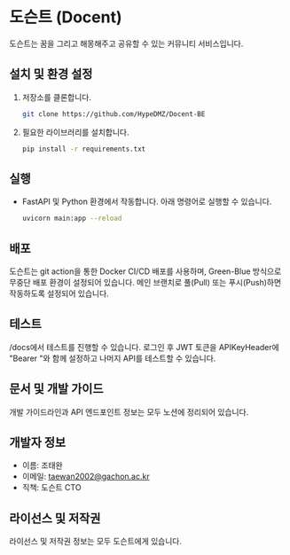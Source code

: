 # 도슨트 (Docent)

도슨트는 꿈을 그리고 해몽해주고 공유할 수 있는 커뮤니티 서비스입니다.

## 설치 및 환경 설정

1. 저장소를 클론합니다.
    ```bash
    git clone https://github.com/HypeDMZ/Docent-BE
    ```

2. 필요한 라이브러리를 설치합니다.
    ```bash
    pip install -r requirements.txt
    ```
   

## 실행
- FastAPI 및 Python 환경에서 작동합니다. 아래 명령어로 실행할 수 있습니다.
    ```bash
    uvicorn main:app --reload
    ```

## 배포

도슨트는 git action을 통한 Docker CI/CD 배포를 사용하며, Green-Blue 방식으로 무중단 배포 환경이 설정되어 있습니다. 메인 브랜치로 풀(Pull) 또는 푸시(Push)하면 작동하도록 설정되어 있습니다.

## 테스트

/docs에서 테스트를 진행할 수 있습니다. 로그인 후 JWT 토큰을 APIKeyHeader에 "Bearer "와 함께 설정하고 나머지 API를 테스트할 수 있습니다.

## 문서 및 개발 가이드

개발 가이드라인과 API 엔드포인트 정보는 모두 노션에 정리되어 있습니다.

## 개발자 정보

- 이름: 조태완
- 이메일: taewan2002@gachon.ac.kr
- 직책: 도슨트 CTO

## 라이선스 및 저작권

라이선스 및 저작권 정보는 모두 도슨트에게 있습니다.